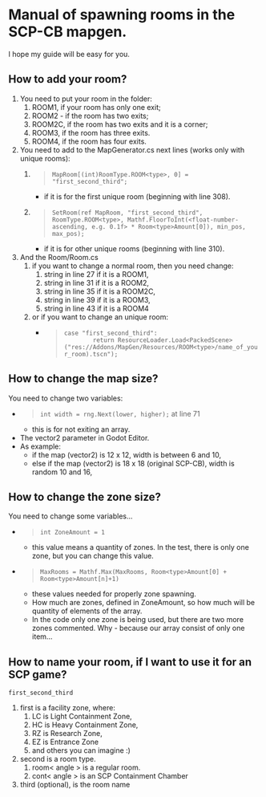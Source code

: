 # Manual of spawning rooms in the SCP-CB mapgen.
I hope my guide will be easy for you.

## How to add your room?
1. You need to put your room in the folder: 
    1. ROOM1, if your room has only one exit; 
    2. ROOM2 - if the room has two exits; 
    3. ROOM2C, if the room has two exits and it is a corner; 
    4. ROOM3, if the room has three exits. 
    5. ROOM4, if the room has four exits.
2. You need to add to the MapGenerator.cs next lines (works only with unique rooms):
    1. > `MapRoom[(int)RoomType.ROOM<type>, 0] = "first_second_third";`
        - if it is for the first unique room (beginning with line 308).
    2. > `SetRoom(ref MapRoom, "first_second_third", RoomType.ROOM<type>, Mathf.FloorToInt(<float-number-ascending, e.g. 0.1f> * Room<type>Amount[0]), min_pos, max_pos);`
        - if it is for other unique rooms (beginning with line 310).
3. And the Room/Room.cs
    1. if you want to change a normal room, then you need change:
        1. string in line 27 if it is a ROOM1,
        2. string in line 31 if it is a ROOM2, 
        3. string in line 35 if it is a ROOM2C, 
        4. string in line 39 if it is a ROOM3,
        2. string in line 43 if it is a ROOM4
    2. or if you want to change an unique room:
        - > `case "first_second_third":`  
          > `        return ResourceLoader.Load<PackedScene>("res://Addons/MapGen/Resources/ROOM<type>/name_of_your_room).tscn");`

## How to change the map size?
You need to change two variables:
- > `int width = rng.Next(lower, higher);` at line 71
    - this is for not exiting an array.
- The vector2 parameter in Godot Editor.
- As example:
    - if the map (vector2) is 12 x 12, width is between 6 and 10,
    - else if the map (vector2) is 18 x 18 (original SCP-CB), width is random 10 and 16,

## How to change the zone size?
You need to change some variables...
- > `int ZoneAmount = 1`
    - this value means a quantity of zones. In the test, there is only one zone, but you can change this value.
- > `MaxRooms = Mathf.Max(MaxRooms, Room<type>Amount[0] + Room<type>Amount[n]+1)`
    - these values needed for properly zone spawning.
    - How much are zones, defined in ZoneAmount, so how much will be quantity of elements of the array.
    - In the code only one zone is being used, but there are two more zones commented. Why - because our array consist of only one item...

## How to name your room, if I want to use it for an SCP game?
`first_second_third`
1. first is a facility zone, where:
    1. LC is Light Containment Zone,
    2. HC is Heavy Containment Zone,
    3. RZ is Research Zone,
    4. EZ is Entrance Zone
    5. and others you can imagine :)
2. second is a room type.
    1. room< angle > is a regular room.
    2. cont< angle > is an SCP Containment Chamber
3. third (optional), is the room name
